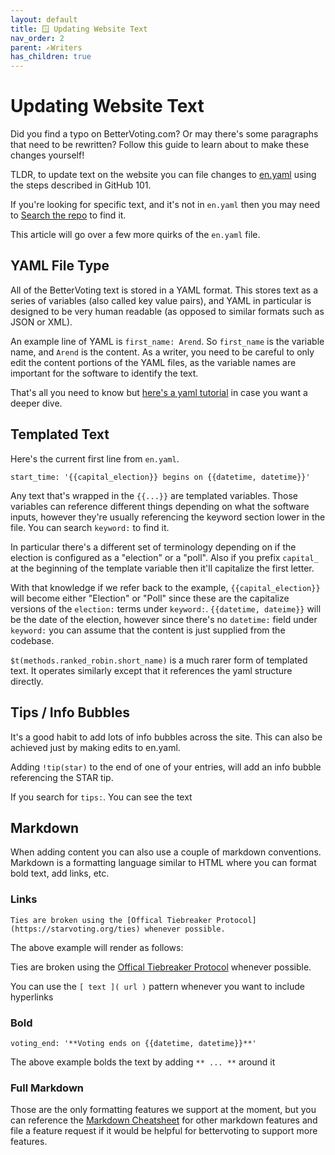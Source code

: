 ```yaml
---
layout: default
title: 🪟 Updating Website Text
nav_order: 2
parent: ✍️Writers
has_children: true
---
```


# Updating Website Text

Did you find a typo on BetterVoting.com? Or may there's some paragraphs that need to be rewritten? Follow this guide to learn about to make these changes yourself!

TLDR, to update text on the website you can file changes to [en.yaml](https://github.com/Equal-Vote/star-server/blob/main/packages/frontend/src/i18n/en.yaml) using the steps described in GitHub 101.

If you're looking for specific text, and it's not in ``en.yaml`` then you may need to [Search the repo](1_github_101#search-the-repo) to find it.

This article will go over a few more quirks of the ``en.yaml`` file.

## YAML File Type

All of the BetterVoting text is stored in a YAML format. This stores text as a series of variables (also called key value pairs), and YAML in particular is designed to be very human readable (as opposed to similar formats such as JSON or XML).

An example line of YAML is ``first_name: Arend``. So ``first_name`` is the variable name, and ``Arend`` is the content. As a writer, you need to be careful to only edit the content portions of the YAML files, as the variable names are important for the software to identify the text.

That's all you need to know but [here's a yaml tutorial](https://www.youtube.com/watch?v=cdLNKUoMc6c) in case you want a deeper dive.

## Templated Text

Here's the current first line from ``en.yaml``. 

```
start_time: '{{capital_election}} begins on {{datetime, datetime}}'
```

Any text that's wrapped in the ``{{...}}`` are templated variables. Those variables can reference different things depending on what the software inputs, however they're usually referencing the keyword section lower in the file. You can search ``keyword:`` to find it.

In particular there's a different set of terminology depending on if the election is configured as a "election" or a "poll". Also if you prefix ``capital_`` at the beginning of the template variable then it'll capitalize the first letter.

With that knowledge if we refer back to the example, ``{{capital_election}}`` will become either "Election" or "Poll" since these are the capitalize versions of the ``election:`` terms under ``keyword:``. ``{{datetime, dateime}}`` will be the date of the election, however since there's no ``datetime:`` field under ``keyword:`` you can assume that the content is just supplied from the codebase.

``$t(methods.ranked_robin.short_name)`` is a much rarer form of templated text. It operates similarly except that it references the yaml structure directly. 

## Tips / Info Bubbles

It's a good habit to add lots of info bubbles across the site. This can also be achieved just by making edits to en.yaml.

Adding ``!tip(star)`` to the end of one of your entries, will add an info bubble referencing the STAR tip. 

If you search for ``tips:``. You can see the text 

## Markdown

When adding content you can also use a couple of markdown conventions. Markdown is a formatting language similar to HTML where you can format bold text, add links, etc.

### Links

```
Ties are broken using the [Offical Tiebreaker Protocol](https://starvoting.org/ties) whenever possible.
```

The above example will render as follows:

Ties are broken using the [Offical Tiebreaker Protocol](https://starvoting.org/ties) whenever possible.

You can use the ``[ text ]( url )`` pattern whenever you want to include hyperlinks

### Bold

```
voting_end: '**Voting ends on {{datetime, datetime}}**'
```

The above example bolds the text by adding ``** ... **`` around it

### Full Markdown

Those are the only formatting features we support at the moment, but you can reference the [Markdown Cheatsheet](https://www.markdownguide.org/basic-syntax/) for other markdown features and file a feature request if it would be helpful for bettervoting to support more features. 
